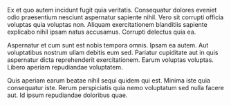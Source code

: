 Ex et quo autem incidunt fugit quia veritatis. Consequatur dolores eveniet odio praesentium nesciunt aspernatur sapiente nihil. Vero sit corrupti officia voluptas quia voluptas non. Aliquam exercitationem blanditiis sapiente explicabo nihil ipsam natus accusamus. Corrupti delectus quia ea.
 Aspernatur et cum sunt est nobis tempora omnis. Ipsam ea autem. Aut voluptatibus nostrum ullam debitis eum sed. Pariatur cupiditate aut in quis aspernatur dicta reprehenderit exercitationem. Earum voluptas voluptas. Libero aperiam repudiandae voluptatem.
 Quis aperiam earum beatae nihil sequi quidem qui est. Minima iste quia consequatur iste. Rerum perspiciatis quia nemo voluptatum sed nulla facere aut. Id ipsum repudiandae doloribus quae.